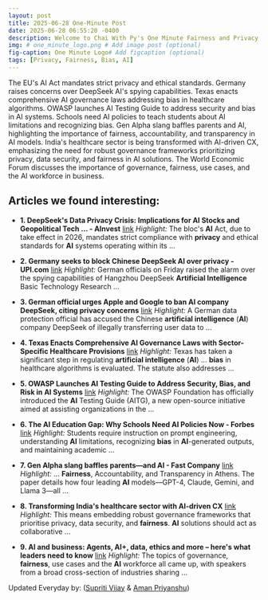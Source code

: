 ```yaml
---
layout: post
title: 2025-06-28 One-Minute Post
date: 2025-06-28 06:55:20 -0400
description: Welcome to Chai With Py's One Minute Fairness and Privacy, which aims to provide you the current happenings in the world of Fairness, Privacy, and AI.
img: # one_minute_logo.png # Add image post (optional)
fig-caption: One Minute Logo# Add figcaption (optional)
tags: [Privacy, Fairness, Bias, AI]
---
```


The EU's AI Act mandates strict privacy and ethical standards. Germany raises concerns over DeepSeek AI's spying capabilities. Texas enacts comprehensive AI governance laws addressing bias in healthcare algorithms. OWASP launches AI Testing Guide to address security and bias in AI systems. Schools need AI policies to teach students about AI limitations and recognizing bias. Gen Alpha slang baffles parents and AI, highlighting the importance of fairness, accountability, and transparency in AI models. India's healthcare sector is being transformed with AI-driven CX, emphasizing the need for robust governance frameworks prioritizing privacy, data security, and fairness in AI solutions. The World Economic Forum discusses the importance of governance, fairness, use cases, and the AI workforce in business.

## Articles we found interesting:

- **1. DeepSeek&#39;s Data <b>Privacy</b> Crisis: Implications for <b>AI</b> Stocks and Geopolitical Tech ... - AInvest** [link](https://www.ainvest.com/news/deepseek-data-privacy-crisis-implications-ai-stocks-geopolitical-tech-investment-strategies-2506/)
_Highlight:_ The bloc&#39;s <b>AI</b> Act, due to take effect in 2026, mandates strict compliance with <b>privacy</b> and ethical standards for <b>AI</b> systems operating within its&nbsp;...

- **2. Germany seeks to block Chinese DeepSeek <b>AI</b> over <b>privacy</b> - UPI.com** [link](https://www.upi.com/Top_News/World-News/2025/06/27/germany-officials-deepseek-ai-block-privacy-data-concerns/1401751036793/)
_Highlight:_ German officials on Friday raised the alarm over the spying capabilities of Hangzhou DeepSeek <b>Artificial Intelligence</b> Basic Technology Research&nbsp;...

- **3. German official urges Apple and Google to ban <b>AI</b> company DeepSeek, citing <b>privacy</b> concerns** [link](https://www.euronews.com/next/2025/06/27/german-official-urges-apple-and-google-to-ban-ai-company-deepseek-citing-privacy-concerns)
_Highlight:_ A German data protection official has accused the Chinese <b>artificial intelligence</b> (<b>AI</b>) company DeepSeek of illegally transferring user data to&nbsp;...

- **4. Texas Enacts Comprehensive <b>AI</b> Governance Laws with Sector-Specific Healthcare Provisions** [link](https://www.hklaw.com/en/insights/publications/2025/06/texas-enacts-comprehensive-ai-governance-laws)
_Highlight:_ Texas has taken a significant step in regulating <b>artificial intelligence</b> (<b>AI</b>) ... <b>bias</b> in healthcare algorithms is evaluated. The statute also addresses&nbsp;...

- **5. OWASP Launches <b>AI</b> Testing Guide to Address Security, <b>Bias</b>, and Risk in <b>AI</b> Systems** [link](https://www.infoq.com/news/2025/06/ai-testing-guide/)
_Highlight:_ The OWASP Foundation has officially introduced the <b>AI</b> Testing Guide (AITG), a new open-source initiative aimed at assisting organizations in the&nbsp;...

- **6. The <b>AI</b> Education Gap: Why Schools Need <b>AI</b> Policies Now - Forbes** [link](https://www.forbes.com/sites/sarahhernholm/2025/06/27/the-ai-education-gap-why-schools-need-policies-now/)
_Highlight:_ Students require instruction on prompt engineering, understanding <b>AI</b> limitations, recognizing <b>bias</b> in <b>AI</b>-generated outputs, and maintaining academic&nbsp;...

- **7. Gen Alpha slang baffles parents—and <b>AI</b> - Fast Company** [link](https://www.fastcompany.com/91359435/gen-alpha-slang-baffles-parents-and-ai)
_Highlight:_ ... <b>Fairness</b>, Accountability, and Transparency in Athens. The paper details how four leading <b>AI</b> models—GPT-4, Claude, Gemini, and Llama 3—all&nbsp;...

- **8. Transforming India&#39;s healthcare sector with <b>AI</b>-driven CX** [link](https://www.expresshealthcare.in/news/transforming-indias-healthcare-sector-with-ai-driven-cx/449613/)
_Highlight:_ This means embedding robust governance frameworks that prioritise privacy, data security, and <b>fairness</b>. <b>AI</b> solutions should act as collaborative&nbsp;...

- **9. <b>AI</b> and business: Agents, AI+, data, ethics and more – here&#39;s what leaders need to know** [link](https://www.weforum.org/stories/2025/06/ai-and-business-agents-ai-plus-data-ethics-and-more/)
_Highlight:_ The topics of governance, <b>fairness</b>, use cases and the <b>AI</b> workforce all came up, with speakers from a broad cross-section of industries sharing&nbsp;...


Updated Everyday by: (<a href="https://supritivijay.github.io/">Supriti Vijay</a> & <a href="https://amanpriyanshu.github.io/">Aman Priyanshu</a>)

